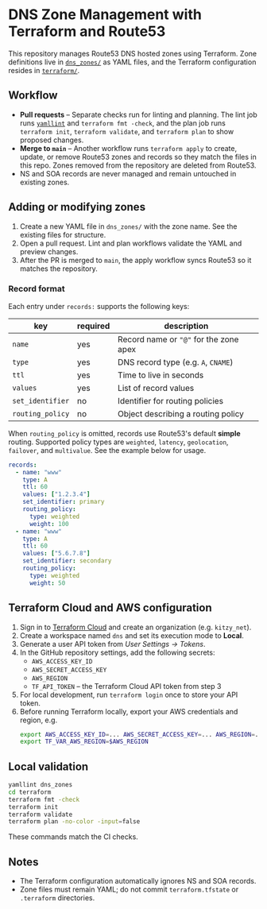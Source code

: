 # DNS Zone Management with Terraform and Route53

This repository manages Route53 DNS hosted zones using Terraform. Zone definitions live in [`dns_zones/`](dns_zones) as YAML files, and the Terraform configuration resides in [`terraform/`](terraform).

## Workflow

* **Pull requests** – Separate checks run for linting and planning. The lint job runs [`yamllint`](https://yamllint.readthedocs.io) and `terraform fmt -check`, and the plan job runs `terraform init`, `terraform validate`, and `terraform plan` to show proposed changes.
* **Merge to `main`** – Another workflow runs `terraform apply` to create, update, or remove Route53 zones and records so they match the files in this repo. Zones removed from the repository are deleted from Route53.
* NS and SOA records are never managed and remain untouched in existing zones.

## Adding or modifying zones

1. Create a new YAML file in `dns_zones/` with the zone name. See the existing files for structure.
2. Open a pull request. Lint and plan workflows validate the YAML and preview changes.
3. After the PR is merged to `main`, the apply workflow syncs Route53 so it matches the repository.

### Record format

Each entry under `records:` supports the following keys:

| key | required | description |
|-----|----------|-------------|
| `name` | yes | Record name or `"@"` for the zone apex |
| `type` | yes | DNS record type (e.g. `A`, `CNAME`) |
| `ttl` | yes | Time to live in seconds |
| `values` | yes | List of record values |
| `set_identifier` | no | Identifier for routing policies |
| `routing_policy` | no | Object describing a routing policy |

When `routing_policy` is omitted, records use Route53's default **simple** routing. Supported policy types are `weighted`, `latency`, `geolocation`, `failover`, and `multivalue`. See the example below for usage.

```yaml
records:
  - name: "www"
    type: A
    ttl: 60
    values: ["1.2.3.4"]
    set_identifier: primary
    routing_policy:
      type: weighted
      weight: 100
  - name: "www"
    type: A
    ttl: 60
    values: ["5.6.7.8"]
    set_identifier: secondary
    routing_policy:
      type: weighted
      weight: 50
```

## Terraform Cloud and AWS configuration

1. Sign in to [Terraform Cloud](https://app.terraform.io/) and create an organization (e.g. `kitzy_net`).
2. Create a workspace named `dns` and set its execution mode to **Local**.
3. Generate a user API token from *User Settings → Tokens*.
4. In the GitHub repository settings, add the following secrets:
   * `AWS_ACCESS_KEY_ID`
   * `AWS_SECRET_ACCESS_KEY`
   * `AWS_REGION`
   * `TF_API_TOKEN` – the Terraform Cloud API token from step 3
5. For local development, run `terraform login` once to store your API token.
6. Before running Terraform locally, export your AWS credentials and region, e.g.
   ```bash
   export AWS_ACCESS_KEY_ID=... AWS_SECRET_ACCESS_KEY=... AWS_REGION=...
   export TF_VAR_AWS_REGION=$AWS_REGION
   ```

## Local validation

```bash
yamllint dns_zones
cd terraform
terraform fmt -check
terraform init
terraform validate
terraform plan -no-color -input=false
```

These commands match the CI checks.

## Notes

* The Terraform configuration automatically ignores NS and SOA records.
* Zone files must remain YAML; do not commit `terraform.tfstate` or `.terraform` directories.
